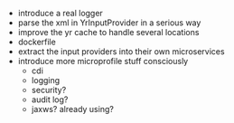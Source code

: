 - introduce a real logger
- parse the xml in YrInputProvider in a serious way
- improve the yr cache to handle several locations
- dockerfile
- extract the input providers into their own microservices
- introduce more microprofile stuff consciously
    - cdi
    - logging
    - security?
    - audit log?
    - jaxws? already using?